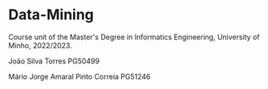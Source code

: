 # Data-Mining
Course unit of the Master's Degree in Informatics Engineering, University of Minho, 2022/2023.

João Silva Torres PG50499

Mário Jorge Amaral Pinto Correia PG51246
